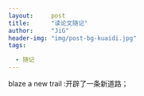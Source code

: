 ```yaml
---
layout:     post
title:      "读论文随记"
author:     "JiG"
header-img: "img/post-bg-kuaidi.jpg"
tags: 

  - 随记
---
```


 

blaze a new trail :开辟了一条新道路；



